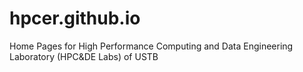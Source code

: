 # hpcer.github.io

Home Pages for High Performance Computing and Data Engineering Laboratory (HPC&DE Labs) of USTB 
